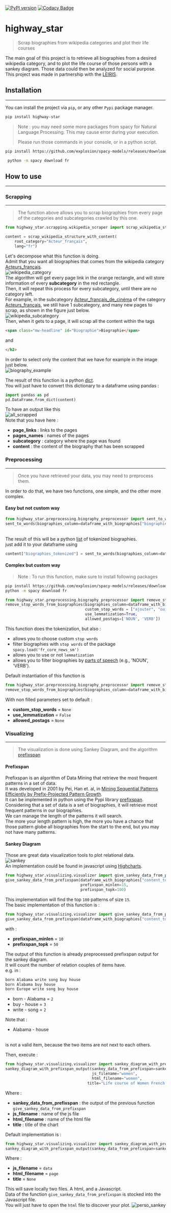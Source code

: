 [![PyPI version](https://badge.fury.io/py/highway-star.svg)](https://badge.fury.io/py/highway-star)
[![Codacy Badge](https://app.codacy.com/project/badge/Grade/6effb779e7c6484f911eca856e0d5075)](https://www.codacy.com/gh/matheo-daly/highway_star/dashboard?utm_source=github.com&amp;utm_medium=referral&amp;utm_content=matheo-daly/highway_star&amp;utm_campaign=Badge_Grade)
# highway_star
>Scrap biographies from wikipedia categories and plot their life courses

The main goal of this project is to retrieve all biographies from a desired wikipedia category, and to plot the life course of those persons 
with a sankey diagram. Those data could then be analyzed for social purpose. <br>
This project was made in partnership with the [LEIRIS](https://www.univ-montp3.fr/fr/<nolink>/toutes-les-unités-de-recherche/leiris-laboratoire-détudes-interdisciplinaires-sur).
## Installation

---
You can install the project via `pip`, or any other `Pypi` package manager.

```bash
pip install highway-star
```

>Note : you may need some more packages from spacy for Natural Language Processing. This may cause error during your execution.
>
>Please run those commands in your console, or in a python script. 

```bash 
pip install https://github.com/explosion/spacy-models/releases/download/fr_core_news_sm-2.0.0/fr_core_news_sm-2.0.0.tar.gz#egg=fr_core_news_sm==2.0.0
```
```bash 
 python -m spacy download fr
```

## How to use

---
### Scrapping

---

>The function above allows you to scrap biographies from every page of the categories and subcategories crawled by this one.
````python
from highway_star.scrapping.wikipedia_scraper import scrap_wikipedia_structure_with_content

content = scrap_wikipedia_structure_with_content(
    root_category="Acteur_français",
    lang="fr")
````
Let's decompose what this function is doing. <br>
Admit that you want all biographies that comes from the wikipedia category [Acteurs_français](https://fr.wikipedia.org/wiki/Catégorie:Acteur_français). <br>
![wikipedia_category](img/category_wikipedia.png) <br>
The algorithm will get every page link in the orange rectangle, and will store information of every **subcategory** in the red rectangle.<br>
Then, it will repeat this process for every subcategory, until there are no category left. <br>
For example, in the subcategory [Acteur_français_de_cinéma](https://fr.wikipedia.org/wiki/Catégorie:Acteur_français_de_cinéma) of the category [Acteurs_français](https://fr.wikipedia.org/wiki/Catégorie:Acteur_français), 
we still have 1 subcategory, and many new pages to scrap, as shown in the figure just below. <br>
![wikipedia_subcategory](img/subcategory_wikipedia.png) <br>
Then, when it gets to a page, it will scrap all the content within the tags
````html
<span class="mw-headline" id="Biographie">Biographie</span>
````
and 
````html
</h2>
````
In order to select only the content that we have for example in the image just below. <br>
![biography_example](img/biography.png)
<br>

The result of this function is a python [dict](https://www.w3schools.com/python/python_dictionaries.asp).
<br> You will just have to convert this dictionary to a dataframe using pandas : 
````python
import pandas as pd
pd.DataFrame.from_dict(content)
````
To have an output like this <br>
![all_scrapped](img/all_scrapped.png)
<br>
Note that you have here :

*   **page_links** : links to the pages
*   **pages_names** : names of the pages
*   **subcategory** : category where the page was found
*   **content** : the content of the biography that has been scrapped

### Preprocessing

___
>Once you have retrieved your data, you may need to preprocess them. 

In order to do that, we have two functions, one simple, and the other more complex. <br>
#### Easy but not custom way
````python
from highway_star.preprocessing.biography_preprocessor import sent_to_words
sent_to_words(biographies_column=dataframe_with_biographies["biographies"])
````
<br>The result of this will be a python [list](https://www.w3schools.com/python/python_lists.asp) of tokenized biographies.
<br>just add it to your dataframe using
````python
content["biographies_tokenized"] = sent_to_words(biographies_column=dataframe_with_biographies["biographies"])
````
#### Complex but custom way

>Note : To run this function, make sure to install following packages

````bash
pip install https://github.com/explosion/spacy-models/releases/download/fr_core_news_sm-2.0.0/fr_core_news_sm-2.0.0.tar.gz#egg=fr_core_news_sm==2.0.0
python -m spacy download fr
````
````python
from highway_star.preprocessing.biography_preprocessor import remove_stop_words_from_biographies
remove_stop_words_from_biographies(biographies_column=dataframe_with_biographies["biographies"], 
                                   custom_stop_words = ["ajouter", "oui", "être", "avoir"],
                                   use_lemmatization=True,
                                   allowed_postags=['NOUN', 'VERB'])
````
This function does the tokenization, but also : 
*   allows you to choose custom `stop words`
*   filter biographies with `stop words` of the package ```spacy.load('fr_core_news_sm')```
*   allows you to use or not `lemmatization`
*   allows you to filter biographies by [parts of speech](https://en.wikipedia.org/wiki/Part_of_speech) (e.g., 'NOUN', 'VERB').

Default instantiation of this function is 
````python
from highway_star.preprocessing.biography_preprocessor import remove_stop_words_from_biographies
remove_stop_words_from_biographies(biographies_column=dataframe_with_biographies["biographies"])
````
With non filled parameters set to default : 
*   **custom_stop_words** = `None`
*   **use_lemmatization** = `False`
*   **allowed_postags** = `None`

### Visualizing

___

>The visualization is done using Sankey Diagram, and the algorithm [prefixspan](https://pypi.org/project/prefixspan/)
#### Prefixspan
Prefixspan is an algorithm of Data Mining that retrieve the most frequent patterns in a set of data. <br>
It was developed in 2001 by Pei, Han et. al, in [Mining Sequential Patterns Efficiently by Prefix-Projected Pattern Growth](http://hanj.cs.illinois.edu/pdf/span01.pdf). <br>
It can be implemented in python using the Pypi library [prefixspan](https://pypi.org/project/prefixspan/). <br>
Considering that a set of data is a set of biographies, it will retrieve most frequent patterns in our biographies. <br>
We can manage the length of the patterns it will search.<br>
The more your length pattern is high, the more you have a chance that those pattern globe all biographies from the start to the end, but you may not have many patterns.
#### Sankey Diagram
Those are great data visualization tools to plot relational data. <br>
![sankey](img/sankey.png)
<br>
An implementation could be found in javascript using [Highcharts](https://www.highcharts.com/demo/sankey-diagram). <br>

````python
from highway_star.visualizing.visualizer import give_sankey_data_from_prefixspan
give_sankey_data_from_prefixspan(dataframe_with_biographies["content_tokenized"],
                                 prefixspan_minlen=15,
                                 prefixspan_topk=100)
````
This implementation will find the top `100` patterns of size `15`.
<br>
The basic implementation of this function is : 
````python
from highway_star.visualizing.visualizer import give_sankey_data_from_prefixspan
give_sankey_data_from_prefixspan(dataframe_with_biographies["content_tokenized"])
````
with : 
*   **prefixspan_minlen** = `10`
*   **prefixspan_topk** = `50`

The output of this function is already preprocessed prefixspan output for the sankey diagram. <br>
It will count the number of relation couples of items have. <br>
e.g. in : 
````html
born Alabama write song buy house
born Alabama buy house
born Europe write song buy house
````
*   born - Alabama = ``2``
*   buy - house = ``3``
*   write - song = ``2``
   
Note that :
*   Alabama - house 

<br>is not a valid item, because the two items are not next to each others.<br>

Then, execute : 
````python
from highway_star.visualizing.visualizer import sankey_diagram_with_prefixspan_output
sankey_diagram_with_prefixspan_output(sankey_data_from_prefixspan=sankey_data_from_prefixspan, 
                                      js_filename="women", 
                                      html_filename="women",
                                    title="Life course of Women French Actress")
````
Where : 
*   **sankey_data_from_prefixspan** : the output of the previous function ``give_sankey_data_from_prefixspan``
*   **js_filename** : name of the js file
*   **html_filename** : name of the html file
*   **title** : title of the chart

Default implementation is : 

````python
from highway_star.visualizing.visualizer import sankey_diagram_with_prefixspan_output
sankey_diagram_with_prefixspan_output(sankey_data_from_prefixspan=sankey_data_from_prefixspan)
````

Where : 
*   **js_filename** = ``data``
*   **html_filename** = ``page``
*   **title** =  ``None``

This will save locally two files. A html, and a Javascript. <br>
Data of the function ``give_sankey_data_from_prefixspan`` is stocked into the Javascript file. <br>
You will just have to open the ``html`` file to discover your plot.
![perso_sankey](img/perso_sankey.png)

